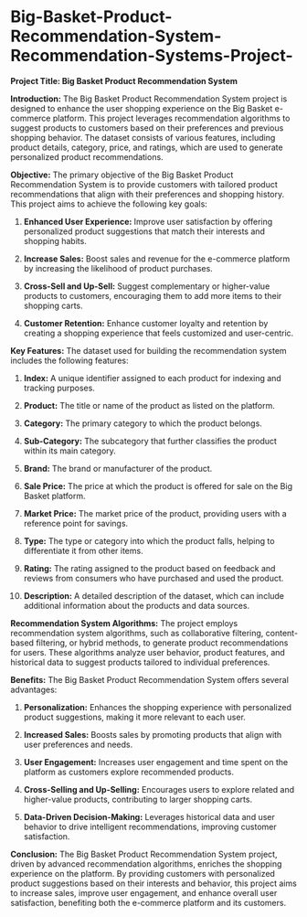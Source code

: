 # Big-Basket-Product-Recommendation-System-Recommendation-Systems-Project-

**Project Title: Big Basket Product Recommendation System**

**Introduction:**
The Big Basket Product Recommendation System project is designed to enhance the user shopping experience on the Big Basket e-commerce platform. This project leverages recommendation algorithms to suggest products to customers based on their preferences and previous shopping behavior. The dataset consists of various features, including product details, category, price, and ratings, which are used to generate personalized product recommendations.

**Objective:**
The primary objective of the Big Basket Product Recommendation System is to provide customers with tailored product recommendations that align with their preferences and shopping history. This project aims to achieve the following key goals:

1. **Enhanced User Experience:** Improve user satisfaction by offering personalized product suggestions that match their interests and shopping habits.

2. **Increase Sales:** Boost sales and revenue for the e-commerce platform by increasing the likelihood of product purchases.

3. **Cross-Sell and Up-Sell:** Suggest complementary or higher-value products to customers, encouraging them to add more items to their shopping carts.

4. **Customer Retention:** Enhance customer loyalty and retention by creating a shopping experience that feels customized and user-centric.

**Key Features:**
The dataset used for building the recommendation system includes the following features:

1. **Index:** A unique identifier assigned to each product for indexing and tracking purposes.

2. **Product:** The title or name of the product as listed on the platform.

3. **Category:** The primary category to which the product belongs.

4. **Sub-Category:** The subcategory that further classifies the product within its main category.

5. **Brand:** The brand or manufacturer of the product.

6. **Sale Price:** The price at which the product is offered for sale on the Big Basket platform.

7. **Market Price:** The market price of the product, providing users with a reference point for savings.

8. **Type:** The type or category into which the product falls, helping to differentiate it from other items.

9. **Rating:** The rating assigned to the product based on feedback and reviews from consumers who have purchased and used the product.

10. **Description:** A detailed description of the dataset, which can include additional information about the products and data sources.

**Recommendation System Algorithms:**
The project employs recommendation system algorithms, such as collaborative filtering, content-based filtering, or hybrid methods, to generate product recommendations for users. These algorithms analyze user behavior, product features, and historical data to suggest products tailored to individual preferences.

**Benefits:**
The Big Basket Product Recommendation System offers several advantages:

1. **Personalization:** Enhances the shopping experience with personalized product suggestions, making it more relevant to each user.

2. **Increased Sales:** Boosts sales by promoting products that align with user preferences and needs.

3. **User Engagement:** Increases user engagement and time spent on the platform as customers explore recommended products.

4. **Cross-Selling and Up-Selling:** Encourages users to explore related and higher-value products, contributing to larger shopping carts.

5. **Data-Driven Decision-Making:** Leverages historical data and user behavior to drive intelligent recommendations, improving customer satisfaction.

**Conclusion:**
The Big Basket Product Recommendation System project, driven by advanced recommendation algorithms, enriches the shopping experience on the platform. By providing customers with personalized product suggestions based on their interests and behavior, this project aims to increase sales, improve user engagement, and enhance overall user satisfaction, benefiting both the e-commerce platform and its customers.
